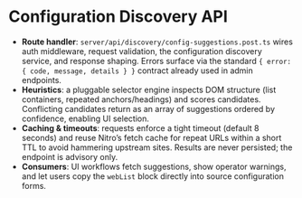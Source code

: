 # Configuration Discovery API
- **Route handler**: `server/api/discovery/config-suggestions.post.ts` wires auth middleware, request validation, the configuration discovery service, and response shaping. Errors surface via the standard `{ error: { code, message, details } }` contract already used in admin endpoints.
- **Heuristics**: a pluggable selector engine inspects DOM structure (list containers, repeated anchors/headings) and scores candidates. Conflicting candidates return as an array of suggestions ordered by confidence, enabling UI selection.
- **Caching & timeouts**: requests enforce a tight timeout (default 8 seconds) and reuse Nitro’s fetch cache for repeat URLs within a short TTL to avoid hammering upstream sites. Results are never persisted; the endpoint is advisory only.
- **Consumers**: UI workflows fetch suggestions, show operator warnings, and let users copy the `webList` block directly into source configuration forms.
